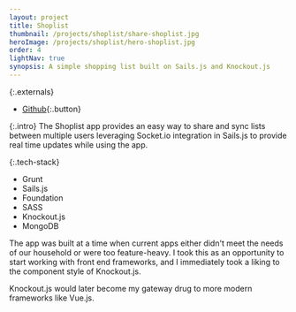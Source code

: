 ```yaml
---
layout: project
title: Shoplist
thumbnail: /projects/shoplist/share-shoplist.jpg
heroImage: /projects/shoplist/hero-shoplist.jpg
order: 4
lightNav: true
synopsis: A simple shopping list built on Sails.js and Knockout.js
---
```

{:.externals}
 - [Github](https://github.com/sstadt/shoplist){:.button}

{:.intro}
The Shoplist app provides an easy way to share and sync lists between multiple users leveraging Socket.io integration in Sails.js to provide real time updates while using the app.

{:.tech-stack}
 - Grunt
 - Sails.js
 - Foundation
 - SASS
 - Knockout.js
 - MongoDB

The app was built at a time when current apps either didn't meet the needs of our household or were too feature-heavy. I took this as an opportunity to start working with front end frameworks, and I immediately took a liking to the component style of Knockout.js.

Knockout.js would later become my gateway drug to more modern frameworks like Vue.js.

